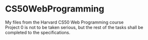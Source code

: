# CS50WebProgramming
My files from the Harvard CS50 Web Programming course <br>
Project 0 is not to be taken serious, but the rest of the tasks shall be completed to the specifications.
